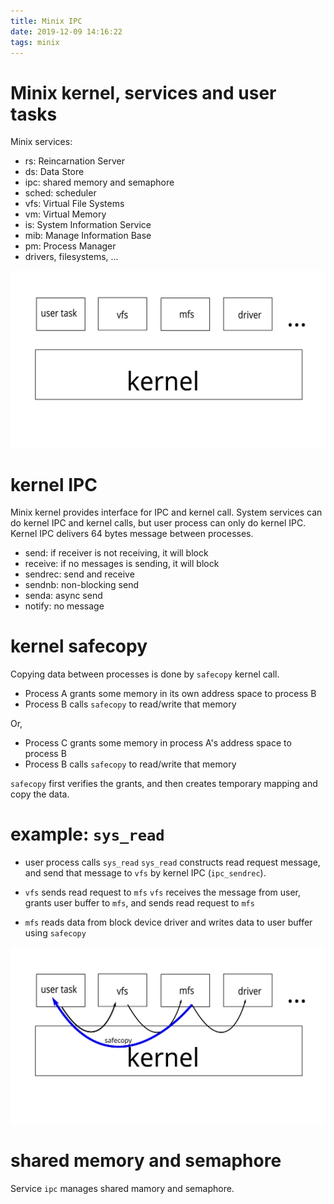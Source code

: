 ```yaml
---
title: Minix IPC
date: 2019-12-09 14:16:22
tags: minix
---
```


# Minix kernel, services and user tasks
Minix services:
* rs: Reincarnation Server
* ds: Data Store
* ipc: shared memory and semaphore
* sched: scheduler
* vfs: Virtual File Systems
* vm: Virtual Memory
* is: System Information Service
* mib: Manage Information Base
* pm: Process Manager
* drivers, filesystems, ...

![minix-procs](/img/minix_procs.svg)

# kernel IPC
Minix kernel provides interface for IPC and kernel call. System services can do kernel IPC and kernel calls, but user process can only do kernel IPC.
Kernel IPC delivers 64 bytes message between processes.
* send: if receiver is not receiving, it will block
* receive: if no messages is sending, it will block
* sendrec: send and receive
* sendnb: non-blocking send
* senda: async send
* notify: no message

# kernel safecopy
Copying data between processes is done by `safecopy` kernel call.
* Process A grants some memory in its own address space to process B
* Process B calls `safecopy` to read/write that memory

Or,
* Process C grants some memory in process A's address space to process B
* Process B calls `safecopy` to read/write that memory

`safecopy` first verifies the grants, and then creates temporary mapping and copy the data.

# example: `sys_read`
- user process calls `sys_read`
  `sys_read` constructs read request message, and send that message to `vfs` by kernel IPC (`ipc_sendrec`).

- `vfs` sends read request to `mfs`
  `vfs` receives the message from user, grants user buffer to `mfs`, and sends read request to `mfs`

- `mfs` reads data from block device driver and writes data to user buffer using `safecopy`

![minix-procs](/img/minix_sys_read.svg)

# shared memory and semaphore
Service `ipc` manages shared mamory and semaphore.
